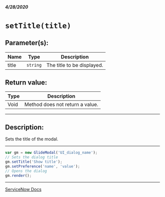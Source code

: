 ##### 4/28/2020
# `setTitle(title)`
## Parameter(s):
| Name | Type | Description |
|---|---|---|
| title | `string` | The title to be displayed. |

## Return value:
| Type | Description |
|---|---|
| Void | Method does not return a value. |

---

## Description:
Sets the title of the modal.

---

```js
var gm = new GlideModal('UI_dialog_name');
// Sets the dialog title
gm.setTitle('Show title');
gm.setPreference('name', 'value');
// Opens the dialog
gm.render();
```

---

[ServiceNow Docs](https://developer.servicenow.com/dev.do#!/reference/api/newyork/client/c_GlideModalClientSideV3API#r_GMODV3-setTitle_S)